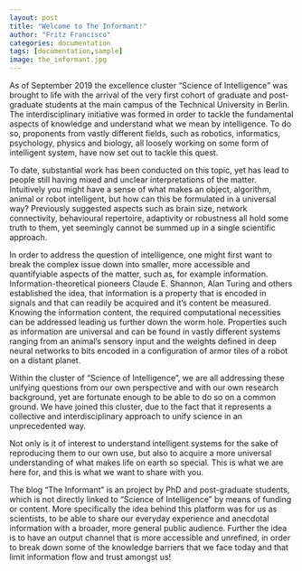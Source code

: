 ```yaml
---
layout: post
title: "Welcome to The Informant!"
author: "Fritz Francisco"
categories: documentation
tags: [documentation,sample]
image: the_informant.jpg
---
```


As of September 2019 the excellence cluster “Science of Intelligence” was brought to life with the arrival of the very first cohort of graduate and post-graduate students at the main campus of the Technical University in Berlin. The interdisciplinary initiative was formed in order to tackle the fundamental aspects of knowledge and understand what we mean by intelligence. To do so, proponents from vastly different fields, such as robotics, informatics, psychology, physics and biology, all loosely working on some form of intelligent system, have now set out to tackle this quest.

To date, substantial work has been conducted on this topic, yet has lead to people still having mixed and unclear interpretations of the matter. Intuitively you might have a sense of what makes an object, algorithm, animal or robot intelligent, but how can this be formulated in a universal way? Previously suggested aspects such as brain size, network connectivity, behavioural repertoire, adaptivity or robustness all hold some truth to them, yet seemingly cannot be summed up in a single scientific approach.

In order to address the question of intelligence, one might first want to break the complex issue down into smaller, more accessible and quantifyiable aspects of the matter, such as, for example information. Information-theoretical pioneers Claude E. Shannon, Alan Turing and others established the idea, that information is a property that is encoded in signals and that can readily be acquired and it’s content be measured. Knowing the information content, the required computational necessities can be addressed leading us further down the worm hole. Properties such as information are universal and can be found in vastly different systems ranging from an animal’s sensory input and the weights defined in deep neural networks to bits encoded in a configuration of armor tiles of a robot on a distant planet.

Within the cluster of “Science of Intelligence”, we are all addressing these unifying  questions from our own perspective and with our own research background, yet are fortunate enough to be able to do so on a common ground. We have joined this cluster, due to the fact that it represents a collective and interdisciplinary approach to unify science in an unprecedented way.

Not only is it of interest to understand intelligent systems for the sake of reproducing them to our own use, but also to acquire a more universal understanding of what makes life on earth so special. This is what we are here for, and this is what we want to share with you.

The blog “The Informant” is an project by PhD and post-graduate students, which is not directly linked to “Science of Intelligence” by means of funding or content. More specifically the idea behind this platform was for us as scientists, to be able to share our everyday experience and anecdotal information with a broader, more general public audience. Further the idea is to have an output channel that is more accessible and unrefined, in order to break down some of the knowledge barriers that we face today and that limit information flow and trust amongst us!
